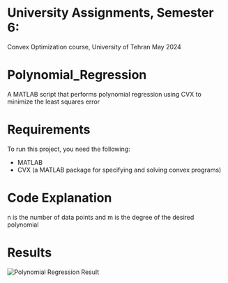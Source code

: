 # University Assignments, Semester 6:
Convex Optimization course, University of Tehran May 2024
# Polynomial_Regression
A MATLAB script that performs polynomial regression using CVX to minimize the least squares error
# Requirements
To run this project, you need the following:
- MATLAB
- CVX (a MATLAB package for specifying and solving convex programs)
# Code Explanation
n is the number of data points and m is the degree of the desired polynomial
# Results
![Polynomial Regression Result](path/to/results.png)

